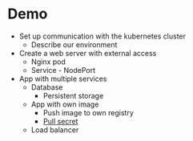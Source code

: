 # Demo
* Set up communication with the kubernetes cluster
  * Describe our environment
* Create a web server with external access
  * Nginx pod
  * Service - NodePort
* App with multiple services
  * Database
    * Persistent storage
  * App with own image
    * Push image to own registry
    * [Pull secret](https://kubernetes.io/docs/tasks/configure-pod-container/pull-image-private-registry/)
  * Load balancer
